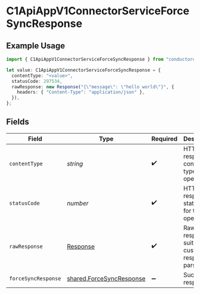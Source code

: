 # C1ApiAppV1ConnectorServiceForceSyncResponse

## Example Usage

```typescript
import { C1ApiAppV1ConnectorServiceForceSyncResponse } from "conductorone-sdk-typescript/sdk/models/operations";

let value: C1ApiAppV1ConnectorServiceForceSyncResponse = {
  contentType: "<value>",
  statusCode: 297534,
  rawResponse: new Response("{\"message\": \"hello world\"}", {
    headers: { "Content-Type": "application/json" },
  }),
};
```

## Fields

| Field                                                                       | Type                                                                        | Required                                                                    | Description                                                                 |
| --------------------------------------------------------------------------- | --------------------------------------------------------------------------- | --------------------------------------------------------------------------- | --------------------------------------------------------------------------- |
| `contentType`                                                               | *string*                                                                    | :heavy_check_mark:                                                          | HTTP response content type for this operation                               |
| `statusCode`                                                                | *number*                                                                    | :heavy_check_mark:                                                          | HTTP response status code for this operation                                |
| `rawResponse`                                                               | [Response](https://developer.mozilla.org/en-US/docs/Web/API/Response)       | :heavy_check_mark:                                                          | Raw HTTP response; suitable for custom response parsing                     |
| `forceSyncResponse`                                                         | [shared.ForceSyncResponse](../../../sdk/models/shared/forcesyncresponse.md) | :heavy_minus_sign:                                                          | Successful response                                                         |